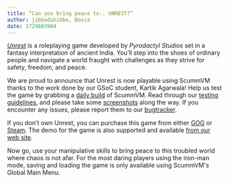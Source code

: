 ```yaml
---
title: “Can you bring peace to.. UNREST?”
author: jibbodahibbo, Bosca
date: 1729803904
---
```


[_Unrest_](https://pyrodactyl.com/) is a roleplaying game developed by _Pyrodactyl Studios_ set in a fantasy interpretation of ancient India. You’ll step into the shoes of ordinary people and navigate a world fraught with challenges as they strive for safety, freedom, and peace.

We are proud to announce that Unrest is now playable using ScummVM thanks to the work done by our GSoC student, Kartik Agarwala! Help us test the game by grabbing a [daily build](https://scummvm.org/downloads/#daily) of ScummVM. Read through our [testing guidelines](https://wiki.scummvm.org/index.php/Release_Testing#Testing_Guidelines), and please take some [screenshots](https://wiki.scummvm.org/index.php/Screenshots) along the way. If you encounter any issues, please report them to our [bugtracker](https://bugs.scummvm.org/).

If you don’t own Unrest, you can purchase this game from either [GOG](https://www.gog.com/en/game/unrest) or [Steam](https://store.steampowered.com/app/292400/Unrest/). The demo for the game is also supported and available [from our web site](https://www.scummvm.org/demos/).

Now go, use your manipulative skills to bring peace to this troubled world where chaos is not afar. For the most daring players using the iron-man mode, saving and loading the game is only available using ScummVM's Global Main Menu.
